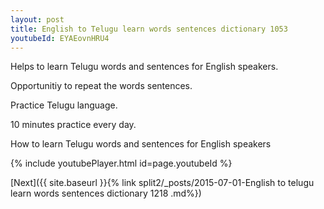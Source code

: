 ```yaml
---
layout: post
title: English to Telugu learn words sentences dictionary 1053 
youtubeId: EYAEovnHRU4
---
```

 
 
Helps to learn Telugu words and sentences for English speakers.

Opportunitiy to repeat the words sentences. 

Practice Telugu language. 
 
10 minutes practice every day. 
 
How to learn Telugu words and sentences for English speakers 
 
{% include youtubePlayer.html id=page.youtubeId %}
 
 
[Next]({{ site.baseurl }}{% link  split2/_posts/2015-07-01-English to telugu learn words sentences dictionary 1218 .md%})
 
